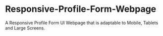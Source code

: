 # Responsive-Profile-Form-Webpage
A Responsive Profile Form UI Webpage that is adaptable to Mobile, Tablets and Large Screens.
